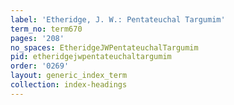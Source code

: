 ```yaml
---
label: 'Etheridge, J. W.: Pentateuchal Targumim'
term_no: term670
pages: '208'
no_spaces: EtheridgeJWPentateuchalTargumim
pid: etheridgejwpentateuchaltargumim
order: '0269'
layout: generic_index_term
collection: index-headings
---
```

